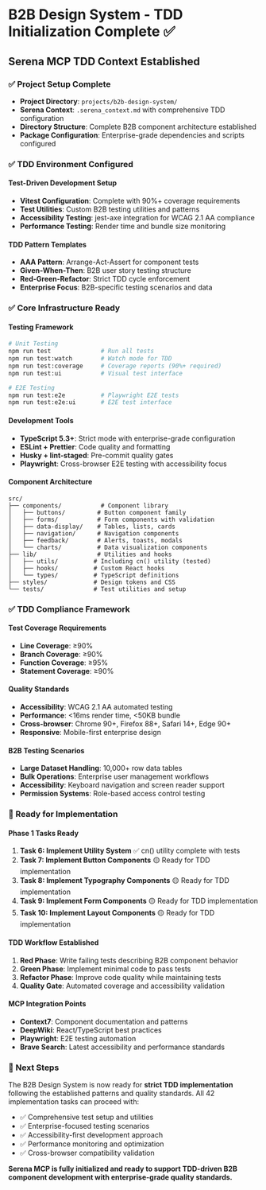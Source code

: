 # B2B Design System - TDD Initialization Complete ✅

## Serena MCP TDD Context Established

### ✅ Project Setup Complete
- **Project Directory**: `projects/b2b-design-system/` 
- **Serena Context**: `.serena_context.md` with comprehensive TDD configuration
- **Directory Structure**: Complete B2B component architecture established
- **Package Configuration**: Enterprise-grade dependencies and scripts configured

### ✅ TDD Environment Configured

#### Test-Driven Development Setup
- **Vitest Configuration**: Complete with 90%+ coverage requirements
- **Test Utilities**: Custom B2B testing utilities and patterns
- **Accessibility Testing**: jest-axe integration for WCAG 2.1 AA compliance
- **Performance Testing**: Render time and bundle size monitoring

#### TDD Pattern Templates
- **AAA Pattern**: Arrange-Act-Assert for component tests
- **Given-When-Then**: B2B user story testing structure
- **Red-Green-Refactor**: Strict TDD cycle enforcement
- **Enterprise Focus**: B2B-specific testing scenarios and data

### ✅ Core Infrastructure Ready

#### Testing Framework
```bash
# Unit Testing
npm run test              # Run all tests
npm run test:watch        # Watch mode for TDD
npm run test:coverage     # Coverage reports (90%+ required)
npm run test:ui           # Visual test interface

# E2E Testing  
npm run test:e2e          # Playwright E2E tests
npm run test:e2e:ui       # E2E test interface
```

#### Development Tools
- **TypeScript 5.3+**: Strict mode with enterprise-grade configuration
- **ESLint + Prettier**: Code quality and formatting
- **Husky + lint-staged**: Pre-commit quality gates
- **Playwright**: Cross-browser E2E testing with accessibility focus

#### Component Architecture
```
src/
├── components/           # Component library
│   ├── buttons/         # Button component family
│   ├── forms/           # Form components with validation
│   ├── data-display/    # Tables, lists, cards
│   ├── navigation/      # Navigation components
│   ├── feedback/        # Alerts, toasts, modals
│   └── charts/          # Data visualization components
├── lib/                 # Utilities and hooks
│   ├── utils/          # Including cn() utility (tested)
│   ├── hooks/          # Custom React hooks
│   └── types/          # TypeScript definitions
├── styles/             # Design tokens and CSS
└── tests/              # Test utilities and setup
```

### ✅ TDD Compliance Framework

#### Test Coverage Requirements
- **Line Coverage**: ≥90%
- **Branch Coverage**: ≥90%
- **Function Coverage**: ≥95%
- **Statement Coverage**: ≥90%

#### Quality Standards
- **Accessibility**: WCAG 2.1 AA automated testing
- **Performance**: <16ms render time, <50KB bundle
- **Cross-browser**: Chrome 90+, Firefox 88+, Safari 14+, Edge 90+
- **Responsive**: Mobile-first enterprise design

#### B2B Testing Scenarios
- **Large Dataset Handling**: 10,000+ row data tables
- **Bulk Operations**: Enterprise user management workflows  
- **Accessibility**: Keyboard navigation and screen reader support
- **Permission Systems**: Role-based access control testing

### 🚀 Ready for Implementation

#### Phase 1 Tasks Ready
1. **Task 6: Implement Utility System** ✅ cn() utility complete with tests
2. **Task 7: Implement Button Components** 🟡 Ready for TDD implementation
3. **Task 8: Implement Typography Components** 🟡 Ready for TDD implementation
4. **Task 9: Implement Form Components** 🟡 Ready for TDD implementation
5. **Task 10: Implement Layout Components** 🟡 Ready for TDD implementation

#### TDD Workflow Established
1. **Red Phase**: Write failing tests describing B2B component behavior
2. **Green Phase**: Implement minimal code to pass tests
3. **Refactor Phase**: Improve code quality while maintaining tests
4. **Quality Gate**: Automated coverage and accessibility validation

#### MCP Integration Points
- **Context7**: Component documentation and patterns
- **DeepWiki**: React/TypeScript best practices
- **Playwright**: E2E testing automation
- **Brave Search**: Latest accessibility and performance standards

### 🎯 Next Steps

The B2B Design System is now ready for **strict TDD implementation** following the established patterns and quality standards. All 42 implementation tasks can proceed with:

- ✅ Comprehensive test setup and utilities
- ✅ Enterprise-focused testing scenarios  
- ✅ Accessibility-first development approach
- ✅ Performance monitoring and optimization
- ✅ Cross-browser compatibility validation

**Serena MCP is fully initialized and ready to support TDD-driven B2B component development with enterprise-grade quality standards.**